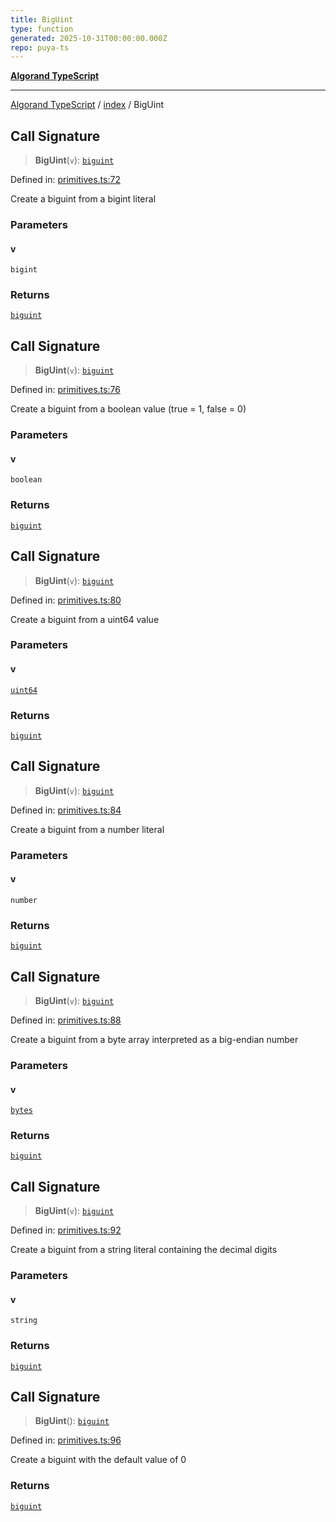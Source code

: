 ```yaml
---
title: BigUint
type: function
generated: 2025-10-31T00:00:00.000Z
repo: puya-ts
---
```


[**Algorand TypeScript**](docs/_md/README)

---

[Algorand TypeScript](docs/_md/modules) / [index](/reference/algorand-typescript/api/index/readme/) / BigUint

## Call Signature

> **BigUint**(`v`): [`biguint`](/reference/algorand-typescript/api/index/type-aliases/biguint/)

Defined in: [primitives.ts:72](https://github.com/algorandfoundation/puya-ts/blob/main/packages/algo-ts/src/primitives.ts#L72)

Create a biguint from a bigint literal

### Parameters

#### v

`bigint`

### Returns

[`biguint`](/reference/algorand-typescript/api/index/type-aliases/biguint/)

## Call Signature

> **BigUint**(`v`): [`biguint`](/reference/algorand-typescript/api/index/type-aliases/biguint/)

Defined in: [primitives.ts:76](https://github.com/algorandfoundation/puya-ts/blob/main/packages/algo-ts/src/primitives.ts#L76)

Create a biguint from a boolean value (true = 1, false = 0)

### Parameters

#### v

`boolean`

### Returns

[`biguint`](/reference/algorand-typescript/api/index/type-aliases/biguint/)

## Call Signature

> **BigUint**(`v`): [`biguint`](/reference/algorand-typescript/api/index/type-aliases/biguint/)

Defined in: [primitives.ts:80](https://github.com/algorandfoundation/puya-ts/blob/main/packages/algo-ts/src/primitives.ts#L80)

Create a biguint from a uint64 value

### Parameters

#### v

[`uint64`](/reference/algorand-typescript/api/index/type-aliases/uint64/)

### Returns

[`biguint`](/reference/algorand-typescript/api/index/type-aliases/biguint/)

## Call Signature

> **BigUint**(`v`): [`biguint`](/reference/algorand-typescript/api/index/type-aliases/biguint/)

Defined in: [primitives.ts:84](https://github.com/algorandfoundation/puya-ts/blob/main/packages/algo-ts/src/primitives.ts#L84)

Create a biguint from a number literal

### Parameters

#### v

`number`

### Returns

[`biguint`](/reference/algorand-typescript/api/index/type-aliases/biguint/)

## Call Signature

> **BigUint**(`v`): [`biguint`](/reference/algorand-typescript/api/index/type-aliases/biguint/)

Defined in: [primitives.ts:88](https://github.com/algorandfoundation/puya-ts/blob/main/packages/algo-ts/src/primitives.ts#L88)

Create a biguint from a byte array interpreted as a big-endian number

### Parameters

#### v

[`bytes`](/reference/algorand-typescript/api/index/type-aliases/bytes/)

### Returns

[`biguint`](/reference/algorand-typescript/api/index/type-aliases/biguint/)

## Call Signature

> **BigUint**(`v`): [`biguint`](/reference/algorand-typescript/api/index/type-aliases/biguint/)

Defined in: [primitives.ts:92](https://github.com/algorandfoundation/puya-ts/blob/main/packages/algo-ts/src/primitives.ts#L92)

Create a biguint from a string literal containing the decimal digits

### Parameters

#### v

`string`

### Returns

[`biguint`](/reference/algorand-typescript/api/index/type-aliases/biguint/)

## Call Signature

> **BigUint**(): [`biguint`](/reference/algorand-typescript/api/index/type-aliases/biguint/)

Defined in: [primitives.ts:96](https://github.com/algorandfoundation/puya-ts/blob/main/packages/algo-ts/src/primitives.ts#L96)

Create a biguint with the default value of 0

### Returns

[`biguint`](/reference/algorand-typescript/api/index/type-aliases/biguint/)
